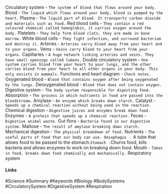 Circulatory system - `The system of blood that flows around your body.`
Blood - `The liquid which flows around your body, blood is pumped by the heart.`
Plasma - `The liquid part of blood. It transports carbon dioxide and materials such as food.`
Red blood cells - `They contain a red coloured chemical called hemoglobin, it carries oxygen around the body.`
Platelets - `They help form blood clots, they are made in bone marrow.`
White blood cells - `They fight infection, and surround bacterium and destroy it.`
Arteries - `Arteries carry blood away from your heart and to your organs.`
Veins - `Veins carry blood to your heart from your organs.`
Capillaries - `A huge network linking arteries and veins. They have small openings called lumens.`
Double circulatory system - `One system carries blood from your heart to your lungs, and the other carries blood from your heart to all other organs in your body. This only exsists in mammals.`
Functions and heart diagram - `Check notes.`
Oxygenated blood - `Blood that contains oxygen after being oxygenated by the lungs.`
Deoxygenated blood - `Blood that does not contain oxygen.`
Digestive system - `The body system responsible for digesting food.`
Absorption - `The process in which nutrients in food are passed into the bloodstream.`
Amylase - `An enzyme which breaks down starch.`
Catalyst - `Speeds up a chemical reaction without being used in the reaction.`
Chemical digestion - `Digestive juices and enzymes break down food.`
Enzymes - `A protein that speeds up a chemical reaction.`
Feces - `Digestive animal waste.`
Gut flora - `Bacteria found in our digestive system.`
Maltose - `The result of amylase breaking down starch.`
Mechanical digestion - `The physical breakdown of food.`
Nutrients - `The useful parts of food that our body can use.
Oesophagus - `A tube that allows food to be passed to the stomach.`
Stomach - `Churns food, kills bacteria and allows enzymes to work on breaking down food.
Mouth - `Takes in food, breaks down food chemically and mechanically.`
Respiratory system

#### Links
#Science #Summary #Keywords #Biology #BodySystems #CirculatorySystem #DigestiveSystem #Respiration  